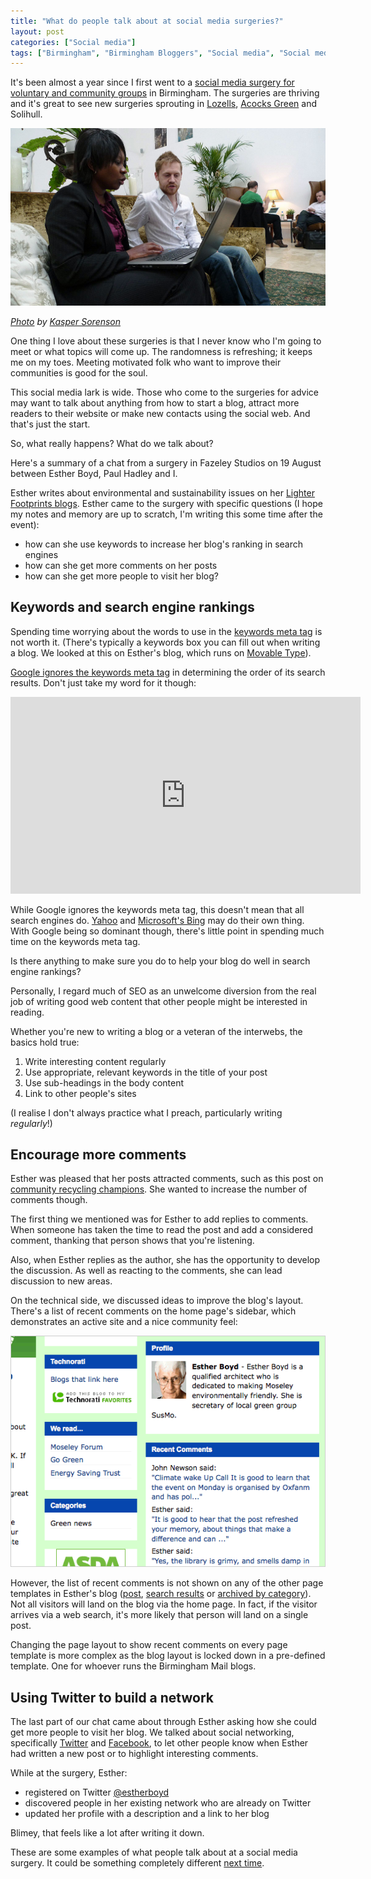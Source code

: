 ```yaml
---
title: "What do people talk about at social media surgeries?"
layout: post
categories: ["Social media"]
tags: ["Birmingham", "Birmingham Bloggers", "Social media", "Social media surgeries"]
---
```


It's been almost a year since I first went to a [social media surgery for voluntary and community groups](http://socialmediasurgery.com/surgeries/central-birmingham) in Birmingham. The surgeries are thriving and it's great to see new surgeries sprouting in [Lozells](http://bevocal.org.uk/2009/07/08/first-social-media-surgery-for-lozells-tuesday-july-14th-2009/), [Acocks Green](http://bevocal.org.uk/2009/06/25/social-media-surgery-for-acocks-green-no-1-done/) and Solihull.

![Two people talking at central Birmingham social media surgery in Fazeley Studios](/assets/2009/09/20090924-featured-img-2-1.jpg)

_[Photo](http://www.flickr.com/photos/kasperbs/3637561289/) by [Kasper Sorenson](http://www.flickr.com/photos/kasperbs/)_

One thing I love about these surgeries is that I never know who I'm going to meet or what topics will come up. The randomness is refreshing; it keeps me on my toes. Meeting motivated folk who want to improve their communities is good for the soul.

This social media lark is wide. Those who come to the surgeries for advice may want to talk about anything from how to start a blog, attract more readers to their website or make new contacts using the social web. And that's just the start.

So, what really happens? What do we talk about?

Here's a summary of a chat from a surgery in Fazeley Studios on 19 August between Esther Boyd, Paul Hadley and I.

Esther writes about environmental and sustainability issues on her [Lighter Footprints blogs](http://blogs.birminghammail.net/lighterfootprints/). Esther came to the surgery with specific questions (I hope my notes and memory are up to scratch, I'm writing this some time after the event):

* how can she use keywords to increase her blog's ranking in search engines
* how can she get more comments on her posts
* how can she get more people to visit her blog?

## Keywords and search engine rankings

Spending time worrying about the words to use in the [keywords meta tag](http://en.wikipedia.org/wiki/Meta_element#The_keywords_attribute) is not worth it. (There's typically a keywords box you can fill out when writing a blog. We looked at this on Esther's blog, which runs on [Movable Type](http://www.movabletype.com/)).

[Google ignores the keywords meta tag](http://googlewebmastercentral.blogspot.com/2009/09/google-does-not-use-keywords-meta-tag.html) in determining the order of its search results. Don't just take my word for it though:

<iframe width="560" height="315" src="https://www.youtube.com/embed/jK7IPbnmvVU" frameborder="0" allow="accelerometer; autoplay; encrypted-media; gyroscope; picture-in-picture" allowfullscreen></iframe>

While Google ignores the keywords meta tag, this doesn't mean that all search engines do. [Yahoo](http://m.uk.yahoo.com/) and [Microsoft's Bing](http://www.bing.com/) may do their own thing. With Google being so dominant though, there's little point in spending much time on the keywords meta tag.

Is there anything to make sure you do to help your blog do well in search engine rankings?

Personally, I regard much of SEO as an unwelcome diversion from the real job of writing good web content that other people might be interested in reading.

Whether you're new to writing a blog or a veteran of the interwebs, the basics hold true:

1. Write interesting content regularly
2. Use appropriate, relevant keywords in the title of your post
3. Use sub-headings in the body content
4. Link to other people's sites

(I realise I don't always practice what I preach, particularly writing _regularly_!)

## Encourage more comments

Esther was pleased that her posts attracted comments, such as this post on [community recycling champions](http://blogs.birminghammail.net/lighterfootprints/2009/05/community-recycling-champions.html#comments). She wanted to increase the number of comments though.

The first thing we mentioned was for Esther to add replies to comments. When someone has taken the time to read the post and add a considered comment, thanking that person shows that you're listening.

Also, when Esther replies as the author, she has the opportunity to develop the discussion. As well as reacting to the comments, she can lead discussion to new areas.

On the technical side, we discussed ideas to improve the blog's layout. There's a list of recent comments on the home page's sidebar, which demonstrates an active site and a nice community feel:

![Screenshot of recent comments in sidebar of Esther's blog](/assets/2009/09/recent-comments.png)

However, the list of recent comments is not shown on any of the other page templates in Esther's blog ([post](http://blogs.birminghammail.net/lighterfootprints/2009/09/join-the-global-climate-wake-u.html), [search results](http://blogs.birminghammail.net/cgi-bin/mt421/mt-search.cgi?IncludeBlogs=444&search=recycling+bins) or [archived by category](http://blogs.birminghammail.net/cgi-bin/mt421/mt-search.cgi?IncludeBlogs=444&tag=food&limit=20)). Not all visitors will land on the blog via the home page. In fact, if the visitor arrives via a web search, it's more likely that person will land on a single post.

Changing the page layout to show recent comments on every page template is more complex as the blog layout is locked down in a pre-defined template. One for whoever runs the Birmingham Mail blogs.

## Using Twitter to build a network

The last part of our chat came about through Esther asking how she could get more people to visit her blog. We talked about social networking, specifically [Twitter](https://twitter.com) and [Facebook](https://www.facebook.com), to let other people know when Esther had written a new post or to highlight interesting comments.

While at the surgery, Esther:

* registered on Twitter [@estherboyd](http://twitter.com/estherboyd)
* discovered people in her existing network who are already on Twitter
* updated her profile with a description and a link to her blog

Blimey, that feels like a lot after writing it down.

These are some examples of what people talk about at a social media surgery. It could be something completely different [next time](http://socialmediasurgery.com/surgeries/central-birmingham).
